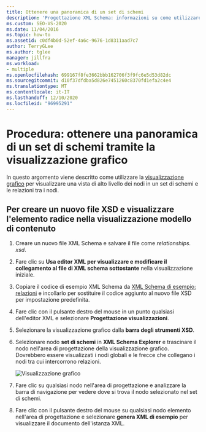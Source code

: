 ```yaml
---
title: Ottenere una panoramica di un set di schemi
description: 'Progettazione XML Schema: informazioni su come utilizzare la visualizzazione grafico in XML Schema Explorer per visualizzare una vista di alto livello dei nodi in un set di schemi e le relazioni tra i nodi.'
ms.custom: SEO-VS-2020
ms.date: 11/04/2016
ms.topic: how-to
ms.assetid: c0df4b0d-52ef-4a6c-9676-1d8311aad7c7
author: TerryGLee
ms.author: tglee
manager: jillfra
ms.workload:
- multiple
ms.openlocfilehash: 699167f8fe3662bbb162706f3f9fc6e5d53d82dc
ms.sourcegitcommit: d10f37dfdba5d826e7451260c8370fd1efa2c4e4
ms.translationtype: MT
ms.contentlocale: it-IT
ms.lasthandoff: 12/10/2020
ms.locfileid: "96995291"
---
```

# <a name="how-to-get-an-overview-of-a-schema-set-by-using-the-graph-view"></a>Procedura: ottenere una panoramica di un set di schemi tramite la visualizzazione grafico

In questo argomento viene descritto come utilizzare la [visualizzazione grafico](../xml-tools/graph-view.md) per visualizzare una vista di alto livello dei nodi in un set di schemi e le relazioni tra i nodi.

## <a name="to-create-a-new-xsd-file-and-display-the-root-element-in-the-content-model-view"></a>Per creare un nuovo file XSD e visualizzare l'elemento radice nella visualizzazione modello di contenuto

1. Creare un nuovo file XML Schema e salvare il file come *relationships. xsd*.

2. Fare clic su **Usa editor XML per visualizzare e modificare il collegamento al file di XML schema sottostante** nella visualizzazione iniziale.

3. Copiare il codice di esempio XML Schema da [XML Schema di esempio: relazioni](../xml-tools/sample-xsd-file-relationships.md) e incollarlo per sostituire il codice aggiunto al nuovo file XSD per impostazione predefinita.

4. Fare clic con il pulsante destro del mouse in un punto qualsiasi dell'editor XML e selezionare **Progettazione visualizzazioni**.

5. Selezionare la visualizzazione grafico dalla **barra degli strumenti XSD**.

6. Selezionare nodo **set di schemi** in **XML Schema Explorer** e trascinare il nodo nell'area di progettazione della visualizzazione grafico. Dovrebbero essere visualizzati i nodi globali e le frecce che collegano i nodi tra cui intercorrono relazioni.

     ![Visualizzazione grafico](../xml-tools/media/relationshipingraphview.gif)

7. Fare clic su qualsiasi nodo nell'area di progettazione e analizzare la barra di navigazione per vedere dove si trova il nodo selezionato nel set di schemi.

8. Fare clic con il pulsante destro del mouse su qualsiasi nodo elemento nell'area di progettazione e selezionare **genera XML di esempio** per visualizzare il documento dell'istanza XML.
